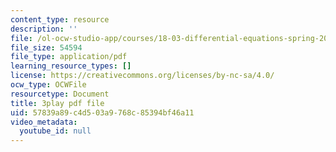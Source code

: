 ```yaml
---
content_type: resource
description: ''
file: /ol-ocw-studio-app/courses/18-03-differential-equations-spring-2010/57839a89c4d503a9768c85394bf46a11_yD0_EQLxHcw.pdf
file_size: 54594
file_type: application/pdf
learning_resource_types: []
license: https://creativecommons.org/licenses/by-nc-sa/4.0/
ocw_type: OCWFile
resourcetype: Document
title: 3play pdf file
uid: 57839a89-c4d5-03a9-768c-85394bf46a11
video_metadata:
  youtube_id: null
---
```

